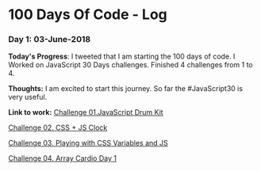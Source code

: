 # 100 Days Of Code - Log

### Day 1: 03-June-2018

**Today's Progress**: I tweeted that I am starting the 100 days of code. I Worked on JavaScript 30 Days challenges. Finished 4 challenges from 1 to 4.

**Thoughts:** I am excited to start this journey. So far the #JavaScript30 is very useful.

**Link to work:** 
[Challenge 01.JavaScript Drum Kit](https://github.com/ahmedelazazy/JavaScript30/tree/master/01.JavaScript%20Drum%20Kit)

[Challenge 02. CSS + JS Clock](https://github.com/ahmedelazazy/JavaScript30/tree/master/02.%20CSS%20%2B%20JS%20Clock)

[Challenge 03. Playing with CSS Variables and JS](https://github.com/ahmedelazazy/JavaScript30/tree/master/03.%20Playing%20with%20CSS%20Variables%20and%20JS)

[Challenge 04. Array Cardio Day 1](https://github.com/ahmedelazazy/JavaScript30/tree/master/04.%20Array%20Cardio%20Day%201)


